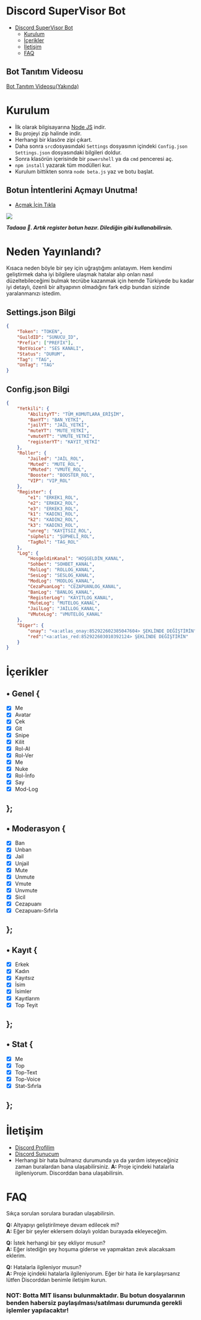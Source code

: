 # Discord SuperVisor Bot


 - [Discord SuperVisor Bot](https://github.com/beT4w/bet4SuperVisor)
      - [Kurulum](#kurulum)
      - [İçerikler](#İçerikler)
      - [İletişim](#İletişim)
      - [FAQ](#faq)

 ## Bot Tanıtım Videosu
 [Bot Tanıtım Videosu(Yakında)]()

# Kurulum
* İlk olarak bilgisayarına [Node JS](https://nodejs.org/en/) indir.
* Bu projeyi zip halinde indir.
* Herhangi bir klasöre zipi çıkart.
* Daha sonra `src`dosyasındaki `Settings` dosyasının içindeki `Config.json` `Settings.json` dosyasındaki bilgileri doldur.
* Sonra klasörün içerisinde bir `powershell` ya da `cmd` penceresi aç.
* ```npm install``` yazarak tüm modülleri kur.
* Kurulum bittikten sonra ```node beta.js``` yaz ve botu başlat.


## Botun İntentlerini Açmayı Unutma!
* [Açmak İçin Tıkla](https://discord.com/developers/applications)
<img src="https://cdn.discordapp.com/attachments/818953120452575322/851116463166849054/3P4KKB.png"/>

***Tadaaa 🎉. Artık register botun hazır. Dilediğin gibi kullanabilirsin.***


# Neden Yayınlandı?
 Kısaca neden böyle bir şey için uğraştığımı anlatayım. Hem kendimi geliştirmek daha iyi bilgilere ulaşmak hatalar alıp onları nasıl düzeltebileceğimi bulmak tecrübe kazanmak için hemde Türkiyede bu kadar iyi detaylı, özenli bir altyapının olmadığını fark edip bundan sizinde yaralanmanızı istedim.


## Settings.json Bilgi

```json
{
    "Token": "TOKEN",
    "GuildID": "SUNUCU_ID",
    "Prefix": ["PREFİX"],
    "BotVoice": "SES KANALI",
    "Status": "DURUM",
    "Tag": "TAG",
    "UnTag": "TAG"
}
```

## Config.json Bilgi

```json
{
    "Yetkili": {
        "AbilityYT": "TÜM_KOMUTLARA_ERİŞİM",
        "BanYT": "BAN_YETKİ",
        "jailYT": "JAİL_YETKİ",
        "muteYT": "MUTE_YETKİ",
        "vmuteYT": "VMUTE_YETKİ",
        "registerYT": "KAYIT_YETKİ"
    },
    "Roller": {
        "Jailed": "JAİL_ROL",
        "Muted": "MUTE_ROL",
        "VMuted": "VMUTE_ROL",
        "Booster": "BOOSTER_ROL",
        "VIP": "VIP_ROL"
    },
    "Register": {
        "e1": "ERKEK1_ROL",
        "e2": "ERKEK2_ROL",
        "e3": "ERKEK3_ROL",
        "k1": "KADIN1_ROL",
        "k2": "KADIN2_ROL",
        "k3": "KADIN3_ROL",
        "unreg": "KAYITSIZ_ROL",
        "süpheli": "ŞÜPHELİ_ROL",
        "TagRol": "TAG_ROL"
    },
    "Log": {
        "HosgeldinKanal": "HOŞGELDİN_KANAL",
        "Sohbet": "SOHBET_KANAL",
        "RolLog": "ROLLOG_KANAL",
        "SesLog": "SESLOG_KANAL",
        "ModLog": "MODLOG_KANAL",
        "CezaPuanLog": "CEZAPUANLOG_KANAL",
        "BanLog": "BANLOG_KANAL",
        "RegisterLog": "KAYITLOG_KANAL",
        "MuteLog": "MUTELOG_KANAL",
        "JailLog": "JAİLLOG_KANAL",
        "VMuteLog": "VMUTELOG_KANAL"
    },
    "Diger": {
        "onay": "<a:atlas_onay:852922602385047604> ŞEKLİNDE DEĞİŞTİRİN",
        "red":"<a:atlas_red:852922603010392124> ŞEKLİNDE DEĞİŞTİRİN"
    }
}
```


# İçerikler

## • Genel {
  - [x] Me
  - [x] Avatar  
  - [x] Çek 
  - [x] Git
  - [x] Snipe
  - [x] Kilit
  - [x] Rol-Al
  - [x] Rol-Ver
  - [x] Me
  - [x] Nuke
  - [x] Rol-İnfo
  - [x] Say
  - [x] Mod-Log
## };
## • Moderasyon {
  - [x] Ban
  - [x] Unban
  - [x] Jail
  - [x] Unjail
  - [x] Mute
  - [x] Unmute
  - [x] Vmute
  - [x] Unvmute
  - [x] Sicil
  - [x] Cezapuanı
  - [x] Cezapuanı-Sıfırla
## };
## • Kayıt {
  - [x] Erkek
  - [x] Kadın
  - [x] Kayıtsız
  - [x] İsim
  - [x] İsimler
  - [x] Kayıtlarım
  - [x] Top Teyit
## };
## • Stat {
  - [x] Me
  - [x] Top
  - [x] Top-Text
  - [x] Top-Voice
  - [x] Stat-Sıfırla
## };


# İletişim
* [Discord Profilim](https://discord.com/users/852615172673503262)
* [Discord Sunucum](https://discord.gg/58UAMVJTSH)
* Herhangi bir hata bulmanız durumunda ya da yardım isteyeceğiniz zaman buralardan bana ulaşabilirsiniz.
**A:** Proje içindeki hatalarla ilgileniyorum. Discorddan bana ulaşabilirsin.

# FAQ
Sıkça sorulan sorulara buradan ulaşabilirsin.

**Q:** Altyapıyı geliştirilmeye devam edilecek mi?<br />
**A:** Eğer bir şeyler eklersem dolaylı yoldan burayada ekleyeceğim.

**Q:** İstek herhangi bir şey ekliyor musun?<br />
**A:** Eğer istediğin şey hoşuma giderse ve yapmaktan zevk alacaksam eklerim.

**Q:** Hatalarla ilgileniyor musun?<br />
**A:** Proje içindeki hatalarla ilgileniyorum. Eğer bir hata ile karşılaşırsanız lütfen Discorddan benimle iletişim kurun. 


### NOT: Botta MIT lisansı bulunmaktadır. Bu botun dosyalarının benden habersiz paylaşılması/satılması durumunda gerekli işlemler yapılacaktır!
